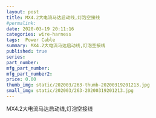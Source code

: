 ```yaml
---
layout: post
title: MX4.2大电流马达启动线,灯泡空接线
#permalink: 
date: 2020-03-19 20:11:16
categories: wire-harness
tags:  Power Cable
summary: MX4.2大电流马达启动线,灯泡空接线
published: true 
series: 
part_number: 
mfg_part_number: 
mfg_part_number2: 
price: 0.00
thumb_img: static/202003/263-thumb-20200319201213.jpg
small_img: static/202003/263-20200319201213.jpg
---
```



MX4.2大电流马达启动线,灯泡空接线